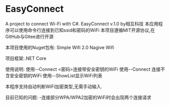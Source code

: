# EasyConnect
A project to connect Wi-Fi with C#.
EasyConnect v.1.0 by相互科技
本应用程序可以使用命令行连接到已知ssid和密码的WiFi
本项目遵循MIT开源协议,在GitHub与Gitee进行开源

本项目使用的Nuget包有:
Simple Wifi 2.0
Nagive Wifi

项目框架:.NET Core

使用说明:
使用--Connect <SSID> <密码>连接带安全密钥的WiFi
使用--Connect <SSID> 连接不含安全密钥的WiFi
使用--ShowList显示WiFi列表

本程序支持自动判断WiFi加密类型,无需手动输入.

目前已知的问题:
-连接部分WPA/WPA2加密的WiFi时会出现两个连接请求
